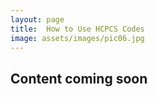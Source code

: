 ```yaml
---
layout: page
title:  How to Use HCPCS Codes
image: assets/images/pic06.jpg
---
```


## Content coming soon
